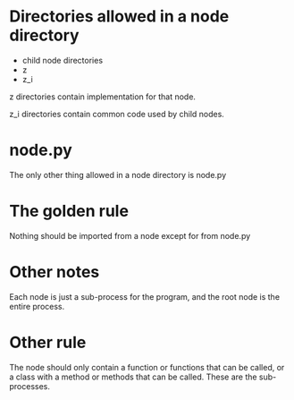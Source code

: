 # Directories allowed in a node directory

- child node directories
- z
- z_i


z directories contain implementation for that node.

z_i directories contain common code used by child nodes.

# node.py

The only other thing allowed in a node directory is node.py

# The golden rule

Nothing should be imported from a node except for from node.py

# Other notes

Each node is just a sub-process for the program, and the root node is the entire process.

# Other rule

The node should only contain a function or functions that can be called, or a class with a method
or methods that can be called. These are the sub-processes.